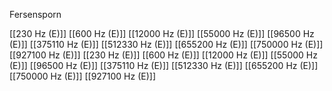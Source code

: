 Fersensporn

[[230 Hz (E)]]
[[600 Hz (E)]]
[[12000 Hz (E)]]
[[55000 Hz (E)]]
[[96500 Hz (E)]]
[[375110 Hz (E)]]
[[512330 Hz (E)]]
[[655200 Hz (E)]]
[[750000 Hz (E)]]
[[927100 Hz (E)]]
[[230 Hz (E)]]
[[600 Hz (E)]]
[[12000 Hz (E)]]
[[55000 Hz (E)]]
[[96500 Hz (E)]]
[[375110 Hz (E)]]
[[512330 Hz (E)]]
[[655200 Hz (E)]]
[[750000 Hz (E)]]
[[927100 Hz (E)]]
